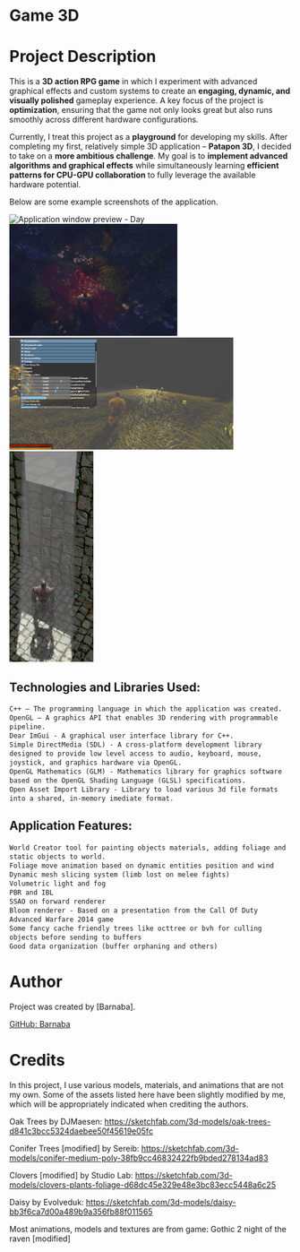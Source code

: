# Game 3D

# Project Description
This is a **3D action RPG game** in which I experiment with advanced graphical effects and custom systems to create an **engaging, dynamic, and visually polished** gameplay experience. A key focus of the project is **optimization**, ensuring that the game not only looks great but also runs smoothly across different hardware configurations.  

Currently, I treat this project as a **playground** for developing my skills. After completing my first, relatively simple 3D application – **Patapon 3D**, I decided to take on a **more ambitious challenge**. My goal is to **implement advanced algorithms and graphical effects** while simultaneously learning **efficient patterns for CPU-GPU collaboration** to fully leverage the available hardware potential.

Below are some example screenshots of the application.

![Application window preview - Day](images/image1.png)
<img src="images/image2.png" alt="Application window preview - Night" width="300" height="200">
<img src="images/image3.png" alt="Application window preview - Grass" width="400" height="200">
<img src="images/image4.png" alt="Application window preview - Volumetric light" width="150" height="376">

## Technologies and Libraries Used:

    C++ – The programming language in which the application was created.
    OpenGL – A graphics API that enables 3D rendering with programmable pipeline.
    Dear ImGui - A graphical user interface library for C++.
    Simple DirectMedia (SDL) - A cross-platform development library designed to provide low level access to audio, keyboard, mouse, joystick, and graphics hardware via OpenGL.
    OpenGL Mathematics (GLM) - Mathematics library for graphics software based on the OpenGL Shading Language (GLSL) specifications.
    Open Asset Import Library - Library to load various 3d file formats into a shared, in-memory imediate format.
    
## Application Features:

    World Creator tool for painting objects materials, adding foliage and static objects to world.
    Foliage move animation based on dynamic entities position and wind
    Dynamic mesh slicing system (limb lost on melee fights)
    Volumetric light and fog
    PBR and IBL
    SSAO on forward renderer
    Bloom renderer - Based on a presentation from the Call Of Duty Advanced Warfare 2014 game
    Some fancy cache friendly trees like octtree or bvh for culling objects before sending to buffers
    Good data organization (buffer orphaning and others)

# Author

Project was created by [Barnaba]. 

[GitHub: Barnaba](https://github.com/JakubDz4)

# Credits

In this project, I use various models, materials, and animations that are not my own. Some of the assets listed here have been slightly modified by me, which will be appropriately indicated when crediting the authors.

Oak Trees by DJMaesen: https://sketchfab.com/3d-models/oak-trees-d841c3bcc5324daebee50f45619e05fc

Conifer Trees [modified] by Sereib: https://sketchfab.com/3d-models/conifer-medium-poly-38fb9cc46832422fb9bded278134ad83

Clovers [modified] by Studio Lab: https://sketchfab.com/3d-models/clovers-plants-foliage-d68dc45e329e48e3bc83ecc5448a6c25

Daisy by Evolveduk: https://sketchfab.com/3d-models/daisy-bb3f6ca7d00a489b9a356fb88f011565

Most animations, models and textures are from game: Gothic 2 night of the raven [modified]
